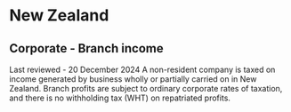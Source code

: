# New Zealand
## Corporate - Branch income
Last reviewed - 20 December 2024
A non-resident company is taxed on income generated by business wholly or partially carried on in New Zealand. Branch profits are subject to ordinary corporate rates of taxation, and there is no withholding tax (WHT) on repatriated profits.
